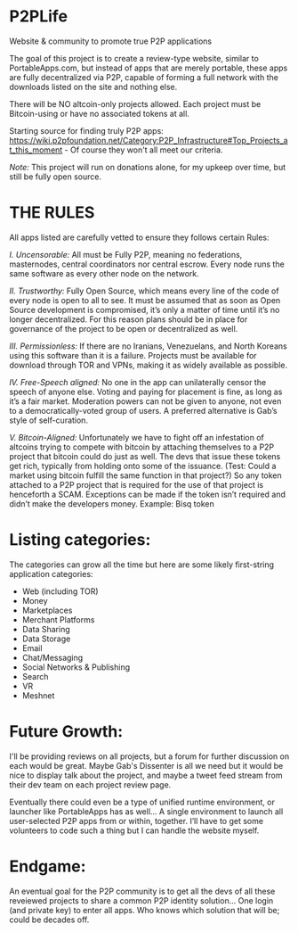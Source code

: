 # P2PLife
Website & community to promote true P2P applications

The goal of this project is to create a review-type website, similar to PortableApps.com, but instead of apps that are merely portable, these apps are fully decentralized via P2P, capable of forming a full network with the downloads listed on the site and nothing else. 

There will be NO altcoin-only projects allowed. Each project must be Bitcoin-using or have no associated tokens at all.

Starting source for finding truly P2P apps: https://wiki.p2pfoundation.net/Category:P2P_Infrastructure#Top_Projects_at_this_moment - Of course they won't all meet our criteria.

*Note:* This project will run on donations alone, for my upkeep over time, but still be fully open source. 

# THE RULES
All apps listed are carefully vetted to ensure they follows certain Rules: 

*I. Uncensorable:* All must be Fully P2P, meaning no federations, masternodes, central coordinators nor central escrow. Every node runs the same software as every other node on the network. 

*II. Trustworthy:* Fully Open Source, which means every line of the code of every node is open to all to see. It must be assumed that as soon as Open Source development is compromised, it’s only a matter of time until it’s no longer decentralized. For this reason plans should be in place for governance of the project to be open or decentralized as well.

*III. Permissionless:* If there are no Iranians, Venezuelans, and North Koreans using this software than it is a failure. Projects must be available for download through TOR and VPNs, making it as widely available as possible.  

*IV. Free-Speech aligned:* No one in the app can unilaterally censor the speech of anyone else. Voting and paying for placement is fine, as long as it’s a fair market. Moderation powers can not be given to anyone, not even to a democratically-voted group of users. A preferred alternative is Gab’s style of self-curation.   

*V. Bitcoin-Aligned:* Unfortunately we have to fight off an infestation of altcoins trying to compete with bitcoin by attaching themselves to a P2P project that bitcoin could do just as well. The devs that issue these tokens get rich, typically from holding onto some of the issuance. (Test: Could a market using bitcoin fulfill the same function in that project?) So any token attached to a P2P project that is required for the use of that project is henceforth a SCAM. Exceptions can be made if the token isn’t required and didn’t make the developers money. Example: Bisq token


# Listing categories:

The categories can grow all the time but here are some likely first-string application categories:

* Web (including TOR)
* Money 
* Marketplaces
* Merchant Platforms
* Data Sharing
* Data Storage
* Email
* Chat/Messaging
* Social Networks & Publishing
* Search
* VR
* Meshnet


# Future Growth:
I'll be providing reviews on all projects, but a forum for further discussion on each would be great. Maybe Gab's Dissenter is all we need but it would be nice to display talk about the project, and maybe a tweet feed stream from their dev team on each project review page.

Eventually there could even be a type of unified runtime environment, or launcher like PortableApps has as well… A single environment to launch all user-selected P2P apps from or within, together. I’ll have to get some volunteers to code such a thing but I can handle the website myself.


# Endgame:
An eventual goal for the P2P community is to get all the devs of all these reveiewed projects to share a common P2P identity solution... One login (and private key) to enter all apps.  Who knows which solution that will be; could be decades off.
